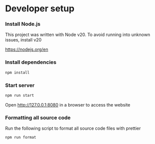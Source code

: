 # Developer setup

### Install Node.js

This project was written with Node v20. To avoid running into unknown issues, install v20

https://nodejs.org/en

### Install dependencies

```sh
npm install
```

### Start server

```sh
npm run start
```

Open http://127.0.0.1:8080 in a browser to access the website

### Formatting all source code

Run the following script to format all source code files with prettier

```sh
npm run format
```
